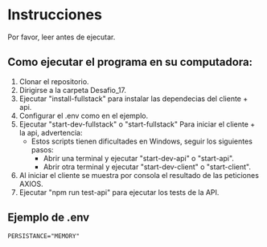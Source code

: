 # Instrucciones

Por favor, leer antes de ejecutar.

## Como ejecutar el programa en su computadora:

1. Clonar el repositorio.
2. Dirigirse a la carpeta Desafio_17.
3. Ejecutar "install-fullstack" para instalar las dependecias del cliente + api.
4. Configurar el .env como en el ejemplo.
5. Ejecutar "start-dev-fullstack" o "start-fullstack" Para iniciar el cliente + la api, advertencia:
   - Estos scripts tienen dificultades en Windows, seguir los siguientes pasos:
     - Abrir una terminal y ejecutar "start-dev-api" o "start-api".
     - Abrir otra terminal y ejecutar "start-dev-client" o "start-client".
6. Al iniciar el cliente se muestra por consola el resultado de las peticiones AXIOS.
7. Ejecutar "npm run test-api" para ejecutar los tests de la API.

## Ejemplo de .env

```
PERSISTANCE="MEMORY"
```

